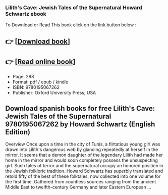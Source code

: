 ### Lilith's Cave: Jewish Tales of the Supernatural Howard Schwartz ebook

To Download or Read This book click on the link button below :

## 👉  [**[Download book](http://filesbooks.info/download.php?group=book&from=github.com&id=91686&lnk=1079 "Download book")**]

## 👉  [**[Read online book](http://filesbooks.info/download.php?group=book&from=github.com&id=91686&lnk=1079 "Read online book")**]


* Page: 288
* Format: pdf / epub / kindle
* ISBN: 9780195067262
* Publisher: Oxford University Press, USA



## Download spanish books for free Lilith's Cave: Jewish Tales of the Supernatural 9780195067262 by Howard Schwartz (English Edition)


Overview
Once upon a time in the city of Tunis, a flirtatious young girl was drawn into Lilith&#039;s dangerous web by glancing repeatedly at herself in the mirror. It seems that a demon daughter of the legendary Lilith had made her home in the mirror and would soon completely possess the unsuspecting girl. Such tales of terror and the supernatural occupy an honored position in the Jewish folkloric tradition. Howard Schwartz has superbly translated and retold fifty of the best of these folktales, now collected into one volume for the first time. Gathered from countless sources ranging from the ancient Middle East to twelfth-century Germany and later Eastern European ...



